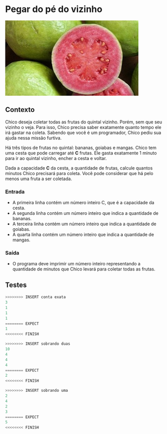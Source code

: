 # Pegar do pé do vizinho

![_](cover.jpg)

## Contexto

Chico deseja coletar todas as frutas do quintal vizinho. Porém, sem que seu vizinho o veja.
Para isso, Chico precisa saber exatamente quanto tempo ele irá gastar na coleta.
Sabendo que você é um programador, Chico pediu sua ajuda nessa missão furtiva.

Há três tipos de frutas no quintal: bananas, goiabas e mangas.
Chico tem uma cesta que pode carregar até **C** frutas.
Ele gasta exatamente 1 minuto para ir ao quintal vizinho, encher a cesta e voltar.

Dada a capacidade **C** da cesta, a quantidade de frutas, calcule quantos minutos Chico precisará para coleta. Você pode considerar que há pelo menos uma fruta a ser coletada.

### Entrada

- A primeira linha contém um número inteiro C, que é a capacidade da cesta.
- A segunda linha contém um número inteiro que indica a quantidade de bananas.
- A terceira linha contém um número inteiro que indica a quantidade de goiabas.
- A quarta linha contém um número inteiro que indica a quantidade de mangas.

### Saída

- O programa deve imprimir um número inteiro representando a quantidade de minutos que Chico levará para coletar todas as frutas.

## Testes

```py
>>>>>>>> INSERT conta exata
3
1
1
1
======== EXPECT
1
<<<<<<<< FINISH
```

```py
>>>>>>>> INSERT sobrando duas
10
4
4
4
======== EXPECT
2
<<<<<<<< FINISH
```

```py
>>>>>>>> INSERT sobrando uma
2
4
2
3
======== EXPECT
5
<<<<<<<< FINISH
```

